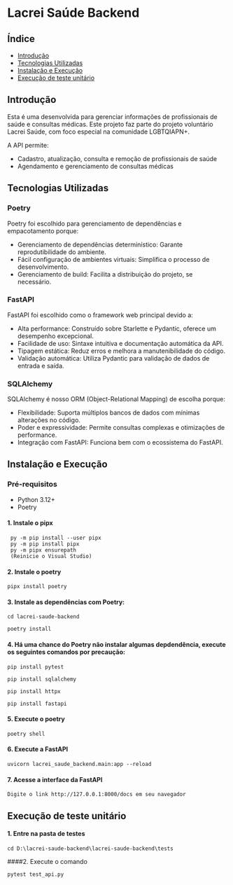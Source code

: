 # Lacrei Saúde Backend

## Índice

* [Introdução](#introdução)
* [Tecnologias Utilizadas](#tecnologias-utilizadas)
* [Instalação e Execução](#instalação-e-execução)
* [Execução de teste unitário](#instalação-e-execução)

## Introdução

Esta é uma desenvolvida para gerenciar informações de profissionais de saúde e consultas médicas. Este projeto faz parte do projeto voluntário Lacrei Saúde, com foco especial na comunidade LGBTQIAPN+.

A API permite:
- Cadastro, atualização, consulta e remoção de profissionais de saúde
- Agendamento e gerenciamento de consultas médicas

## Tecnologias Utilizadas

### Poetry
Poetry foi escolhido para gerenciamento de dependências e empacotamento porque:
- Gerenciamento de dependências determinístico: Garante reprodutibilidade do ambiente.
- Fácil configuração de ambientes virtuais: Simplifica o processo de desenvolvimento.
- Gerenciamento de build: Facilita a distribuição do projeto, se necessário.

### FastAPI
FastAPI foi escolhido como o framework web principal devido a:
- Alta performance: Construído sobre Starlette e Pydantic, oferece um desempenho excepcional.
- Facilidade de uso: Sintaxe intuitiva e documentação automática da API.
- Tipagem estática: Reduz erros e melhora a manutenibilidade do código.
- Validação automática: Utiliza Pydantic para validação de dados de entrada e saída.

### SQLAlchemy
SQLAlchemy é nosso ORM (Object-Relational Mapping) de escolha porque:
- Flexibilidade: Suporta múltiplos bancos de dados com mínimas alterações no código.
- Poder e expressividade: Permite consultas complexas e otimizações de performance.
- Integração com FastAPI: Funciona bem com o ecossistema do FastAPI.

## Instalação e Execução

### Pré-requisitos
- Python 3.12+
- Poetry

#### 1. Instale o pipx

 ```
  py -m pip install --user pipx
  py -m pip install pipx
  py -m pipx ensurepath
  (Reinicie o Visual Studio)
  ```

#### 2. Instale o poetry

```
pipx install poetry
```

#### 3. Instale as dependências com Poetry:

```
cd lacrei-saude-backend

poetry install
```
#### 4. Há uma chance do Poetry não instalar algumas depdendência, execute os seguintes comandos por precaução:

```
pip install pytest

pip install sqlalchemy

pip install httpx

pip install fastapi
```

#### 5. Execute o poetry

```
poetry shell
```

#### 6. Execute a FastAPI

```
uvicorn lacrei_saude_backend.main:app --reload
```

#### 7. Acesse a interface da FastAPI

```
Digite o link http://127.0.0.1:8000/docs em seu navegador
```

## Execução de teste unitário

#### 1. Entre na pasta de testes

```
cd D:\lacrei-saude-backend\lacrei-saude-backend\tests
```

####2. Execute o comando

```
pytest test_api.py
```
